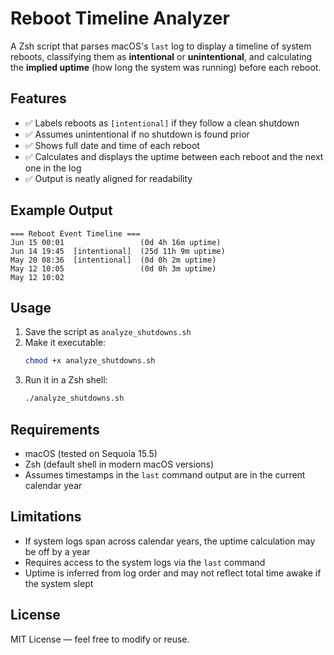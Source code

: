 # Reboot Timeline Analyzer

A Zsh script that parses macOS's `last` log to display a timeline of system reboots, classifying them as **intentional** or **unintentional**, and calculating the **implied uptime** (how long the system was running) before each reboot.

## Features

- ✅ Labels reboots as `[intentional]` if they follow a clean shutdown
- ✅ Assumes unintentional if no shutdown is found prior
- ✅ Shows full date and time of each reboot
- ✅ Calculates and displays the uptime between each reboot and the next one in the log
- ✅ Output is neatly aligned for readability

## Example Output

```
=== Reboot Event Timeline ===
Jun 15 00:01                 (0d 4h 16m uptime)
Jun 14 19:45  [intentional]  (25d 11h 9m uptime)
May 20 08:36  [intentional]  (0d 0h 2m uptime)
May 12 10:05                 (0d 0h 3m uptime)
May 12 10:02                 
```

## Usage

1. Save the script as `analyze_shutdowns.sh`
2. Make it executable:
   ```bash
   chmod +x analyze_shutdowns.sh
   ```
3. Run it in a Zsh shell:
   ```bash
   ./analyze_shutdowns.sh
   ```

## Requirements

- macOS (tested on Sequoia 15.5)
- Zsh (default shell in modern macOS versions)
- Assumes timestamps in the `last` command output are in the current calendar year

## Limitations

- If system logs span across calendar years, the uptime calculation may be off by a year
- Requires access to the system logs via the `last` command
- Uptime is inferred from log order and may not reflect total time awake if the system slept

## License

MIT License — feel free to modify or reuse.
